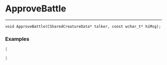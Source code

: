 # ApproveBattle
---
```
void ApproveBattle(CSharedCreatureData* talker, const wchar_t* hiMsg);
```

### Examples
```cpp - C++
{

}
```